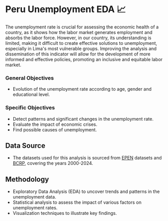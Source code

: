 # Peru Unemployment EDA 📈

The unemployment rate is crucial for assessing the economic health of a country, as it shows how the labor market generates employment and absorbs the labor force. However, in our country, its understanding is limited, making it difficult to create effective solutions to unemployment, especially in Lima's most vulnerable groups. Improving the analysis and dissemination of this indicator will allow for the development of more informed and effective policies, promoting an inclusive and equitable labor market.

### General Objectives
- Evolution of the unemployment rate according to age, gender and educational level.

### Specific Objectives
- Detect patterns and significant changes in the unemployment rate.
- Evaluate the impact of economic crises.
- Find possible causes of unemployment.

## Data Source
- The datasets used for this analysis is sourced from [EPEN](https://www.gob.pe/institucion/inei/informes-publicaciones/3880733-encuesta-permanente-de-empleo-nacional-epen-2024) datasets and [BCRP](https://estadisticas.bcrp.gob.pe/estadisticas/series/buscador), covering the years 2000-2024.

## Methodology
- Exploratory Data Analysis (EDA) to uncover trends and patterns in the unemployment data.
- Statistical analysis to assess the impact of various factors on unemployment rates.
- Visualization techniques to illustrate key findings.

